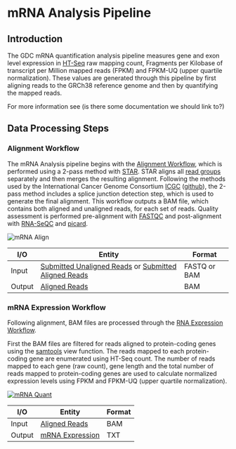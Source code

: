 # mRNA Analysis Pipeline

## Introduction
The GDC mRNA quantification analysis pipeline measures gene and exon level expression in [HT-Seq](http://www-huber.embl.de/HTSeq/doc/overview.html) raw mapping count, Fragments per Kilobase of transcript per Million mapped reads (FPKM) and FPKM-UQ (upper quartile normalization).  These values are generated through this pipeline by first aligning reads to the GRCh38 reference genome and then by quantifying the mapped reads.

For more information see (is there some documentation we should link to?)

## Data Processing Steps

### Alignment Workflow
The mRNA Analysis pipeline begins with the [Alignment Workflow](/Data_Dictionary/viewer/#?view=table-definition-view&id=alignment_workflow), which is performed using a 2-pass method with  [STAR](http://labshare.cshl.edu/shares/gingeraslab/www-data/dobin/STAR/STAR.posix/doc/STARmanual.pdf). STAR aligns all [read groups](/Data_Dictionary/viewer/#?view=table-definition-view&id=read_group) separately and then merges the resulting alignment.  Following the methods used by the International Cancer Genome Consortium [ICGC](https://icgc.org/) ([github](https://github.com/akahles/icgc_rnaseq_align)), the 2-pass method includes a splice junction detection step, which is used to generate the final alignment. This workflow outputs a BAM file, which contains both aligned and unaligned reads, for each set of reads. Quality assessment is performed pre-alignment with [FASTQC](URL) and post-alignment with [RNA-SeQC](URL) and [picard](URL).

![mRNA Align](https://gdc.nci.nih.gov/files/public/image/rna-alignment-pipeline.png)

| I/O | Entity | Format |
|---|---|---|
| Input | [Submitted Unaligned Reads](/Data_Dictionary/viewer/#?view=table-definition-view&id=submitted_unaligned_reads) or [Submitted Aligned Reads](/Data_Dictionary/viewer/#?view=table-definition-view&id=submitted_aligned_reads) |  FASTQ or BAM |
| Output | [Aligned Reads](/Data_Dictionary/viewer/#?view=table-definition-view&id=aligned_reads) | BAM  |


### mRNA Expression Workflow
Following alignment, BAM files are processed through the [RNA Expression Workflow](/Data_Dictionary/viewer/#?view=table-definition-view&id=rna_expression_workflow).

First the BAM files are filtered for reads aligned to protein-coding genes using the [samtools](URL) view function. The reads mapped to each protein-coding gene are enumerated using HT-Seq count. The number of reads mapped to each gene (raw count), gene length and the total number of reads mapped to protein-coding genes are used to calculate normalized expression levels using FPKM and FPKM-UQ (upper quartile normalization).

[![mRNA Quant](https://gdc.nci.nih.gov/files/public/image/gene-expression-quantification-pipeline.png )](https://gdc.nci.nih.gov/files/public/image/gene-expression-quantification-pipeline.png "Click to see the full image.")

| I/O | Entity | Format |
|---|---|---|
| Input | [Aligned Reads](/Data_Dictionary/viewer/#?view=table-definition-view&id=aligned_reads) |  BAM |
| Output | [mRNA Expression](/Data_Dictionary/viewer/#?view=table-definition-view&id=??????XXXXXX) | TXT  |
